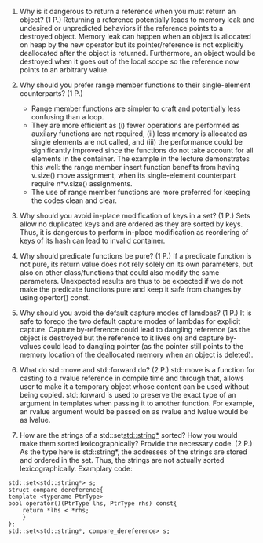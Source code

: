 ﻿


1.  Why is it dangerous to return a reference when you must return an object? (1 P.)
   Returning a reference potentially leads to memory leak and undesired or unpredicted behaviors if the reference points to a destroyed object. Memory leak can happen when an object is allocated on heap by the new operator but its pointer/reference is not explicitly deallocated after the object is returned. Furthermore, an object would be destroyed when it goes out of the local scope so the reference now points to an arbitrary value.
   
2.  Why should you prefer range member functions to their single-element counterparts? (1 P.)
    - Range member functions are simpler to craft and potentially less confusing than a loop.
    - They are more efficient as (i) fewer operations are performed as auxilary functions are not required, (ii) less memory is allocated as single elements are not called, and (iii) the performance could be significantly improved since the functions do not take account for all elements in the container. The example in the lecture demonstrates this well: the range member insert function benefits from having v.size() move assignment, when its single-element counterpart require n*v.size() assignments.
    - The use of range member functions are more preferred for keeping the codes clean and clear.

3.  Why should you avoid in-place modification of keys in a set? (1 P.)
   Sets allow no duplicated keys and are ordered as they are sorted by keys. Thus, it is dangerous to perform in-place modification as reordering of keys of its hash can lead to invalid container. 
4.  Why should predicate functions be pure? (1 P.)
    If a predicate function is not pure, its return value does not rely solely on its own parameters, but also on other class/functions that could also modify the same parameters. Unexpected results are thus to be expected if we do not make the predicate functions pure and keep it safe from changes by using opertor() const.
5.  Why should you avoid the default capture modes of lamdbas? (1 P.)
    It is safe to forego the two default capture modes of lambdas for explicit capture. Capture by-reference could lead to dangling reference (as the object is destroyed but the reference to it lives on) and capture by-values could lead to dangling pointer (as the pointer still points to the memory location of the deallocated memory when an object is deleted).
6.  What do std::move and std::forward do? (2 P.)
    std::move is a function for casting to a rvalue reference in compile time and through that, allows user to make it a temporary object whose content can be used without being copied. 
    std::forward is used to preserve the exact type of an argument in templates when passing it to another function. For example, an rvalue argument would be passed on as rvalue and lvalue would be as lvalue.
7.  How are the strings of a std::set<std::string*> sorted? How you would make them sorted lexicographically? Provide the necessary code. (2 P.)
As the type here is std::string*, the addresses of the strings are stored and ordered in the set. Thus, the strings are not actually sorted lexicographically.
Examplary code:
```
std::set<std::string*> s;
struct compare_dereference{  
template <typename PtrType>
bool operator()(PtrType lhs, PtrType rhs) const{
	return *lhs < *rhs;
	}
};
std::set<std::string*, compare_dereference> s;
```
